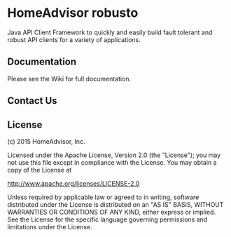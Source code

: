 # HomeAdvisor robusto
Java API Client Framework to quickly and easily build fault tolerant and robust API clients for a variety of applications.

## Documentation

Please see the Wiki for full documentation.

## Contact Us

## License

(c) 2015 HomeAdvisor, Inc.

Licensed under the Apache License, Version 2.0 (the "License"); you may not use this file except in compliance with the License. You may obtain a copy of the License at

http://www.apache.org/licenses/LICENSE-2.0

Unless required by applicable law or agreed to in writing, software distributed under the License is distributed on an "AS IS" BASIS, WITHOUT WARRANTIES OR CONDITIONS OF ANY KIND, either express or implied. See the License for the specific language governing permissions and limitations under the License.

